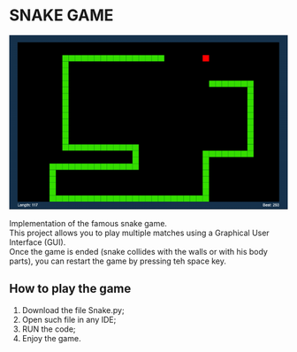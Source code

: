 # SNAKE GAME

![alt text](Snake_img.png)

Implementation of the famous snake game.<br>
This project allows you to play multiple matches using a Graphical User Interface (GUI).<br>
Once the game is ended (snake collides with the walls or with his body parts), you can restart the game by pressing teh space key. <br>

## How to play the game

1. Download the file Snake.py;
2. Open such file in any IDE;
3. RUN the code;
4. Enjoy the game.
